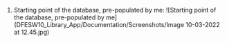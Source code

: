 1. Starting point of the database, pre-populated by me:
![Starting point of the database, pre-populated by me](DFESW10_Library_App/Documentation/Screenshots/Image 10-03-2022 at 12.45.jpg)

